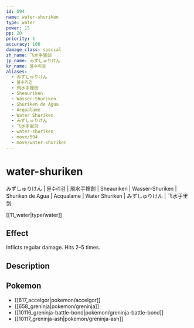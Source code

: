 ```yaml
---
id: 594
name: water-shuriken
type: water
power: 15
pp: 20
priority: 1
accuracy: 100
damage_class: special
zh_name: 飞水手里剑
jp_name: みずしゅりけん
kr_name: 물수리검
aliases:
  - みずしゅりけん
  - 물수리검
  - 飛水手裡劍
  - Sheauriken
  - Wasser-Shuriken
  - Shuriken de Agua
  - Acqualame
  - Water Shuriken
  - みずしゅりけん
  - 飞水手里剑
  - water-shuriken
  - move/594
  - move/water-shuriken
---
```

# water-shuriken
    
みずしゅりけん | 물수리검 | 飛水手裡劍 | Sheauriken | Wasser-Shuriken | Shuriken de Agua | Acqualame | Water Shuriken | みずしゅりけん | 飞水手里剑

[[11_water|type/water]]

## Effect

Inflicts regular damage.  Hits 2–5 times.

## Description



## Pokemon

- [[617_accelgor|pokemon/accelgor]]
- [[658_greninja|pokemon/greninja]]
- [[10116_greninja-battle-bond|pokemon/greninja-battle-bond]]
- [[10117_greninja-ash|pokemon/greninja-ash]]

